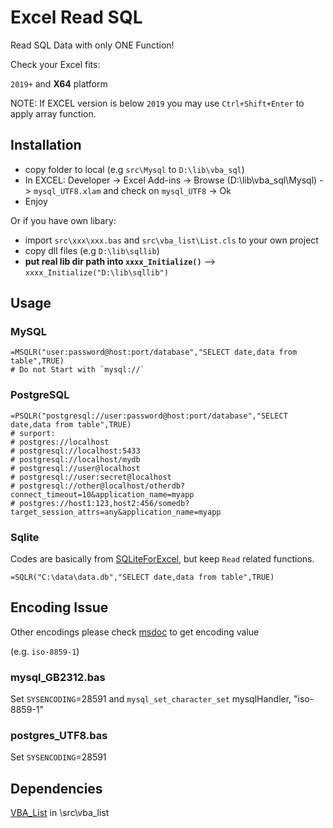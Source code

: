 # Excel Read SQL
Read SQL Data with only ONE Function!

Check your Excel fits:


`2019+` and **X64** platform


NOTE: If EXCEL version is below `2019` you may use `Ctrl+Shift+Enter` to apply array function.

## Installation

- copy folder to local (e.g `src\Mysql` to `D:\lib\vba_sql`)
- In EXCEL: Developer -> Excel Add-ins -> Browse (D:\lib\vba_sql\Mysql) -> `mysql_UTF8.xlam` and check on `mysql_UTF8` -> Ok
- Enjoy

Or if you have own libary:

- import `src\xxx\xxx.bas` and `src\vba_list\List.cls` to your own project
- copy dll files (e.g `D:\lib\sqllib`)
- **put real lib dir path into `xxxx_Initialize()`** --> `xxxx_Initialize("D:\lib\sqllib")`

## Usage

### MySQL

```
=MSQLR("user:password@host:port/database","SELECT date,data from table",TRUE)
# Do not Start with `mysql://`
```

### PostgreSQL
```
=PSQLR("postgresql://user:password@host:port/database","SELECT date,data from table",TRUE)
# surport:
# postgres://localhost
# postgresql://localhost:5433
# postgresql://localhost/mydb
# postgresql://user@localhost
# postgresql://user:secret@localhost
# postgresql://other@localhost/otherdb?connect_timeout=10&application_name=myapp
# postgres://host1:123,host2:456/somedb?target_session_attrs=any&application_name=myapp
```

### Sqlite
Codes are basically from [SQLiteForExcel](https://github.com/govert/SQLiteForExcel), but keep `Read` related functions.


```
=SQLR("C:\data\data.db","SELECT date,data from table",TRUE)
```

## Encoding Issue
Other encodings please check [msdoc](https://docs.microsoft.com/en-us/windows/win32/intl/code-page-identifiers) to get encoding value


(e.g.	`iso-8859-1`)

### mysql_GB2312.bas

Set `SYSENCODING`=28591 and `mysql_set_character_set` mysqlHandler, "iso-8859-1"

### postgres_UTF8.bas

Set `SYSENCODING`=28591


## Dependencies

[VBA_List](https://github.com/Vitosh/VBA_List) in \src\vba_list
